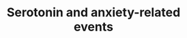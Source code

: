 ---
annotations:
- type: Pathway Ontology
  value: disease pathway
- type: Cell Type Ontology
  value: neuron
- type: Disease Ontology
  value: anxiety disorder
- type: Cell Type Ontology
  value: cerebral cortex neuron
- type: Pathway Ontology
  value: signaling pathway
authors:
- Yvesslenter
- MaintBot
- Lindarieswijk
- Mkutmon
- Khanspers
- Egonw
description: 'Stress and anxiety disorders are risk factors for depression and these
  behaviours are modulated by corticotropin releasing factor (CRFR1) and serotonin
  (5-HT2R) receptors. (Source: Berg et al "5-Hydroxytryptamine type 2A receptors regulate
  cyclic AMP accumulation in a neuronal cell line by protein kinase C-dependent and
  calcium/calmodulin-dependent mechanisms")'
last-edited: 2019-09-17
organisms:
- Mus musculus
redirect_from:
- /index.php/Pathway:WP2140
- /instance/WP2140
schema-jsonld:
- '@context': https://schema.org/
  '@id': https://wikipathways.github.io/pathways/WP2140.html
  '@type': Dataset
  creator:
    '@type': Organization
    name: WikiPathways
  description: 'Stress and anxiety disorders are risk factors for depression and these
    behaviours are modulated by corticotropin releasing factor (CRFR1) and serotonin
    (5-HT2R) receptors. (Source: Berg et al "5-Hydroxytryptamine type 2A receptors
    regulate cyclic AMP accumulation in a neuronal cell line by protein kinase C-dependent
    and calcium/calmodulin-dependent mechanisms")'
  keywords:
  - ''
  - Serotonin Receptor Htr1a
  - ketanserin
  - Plcd4
  - CRF_MOUSE
  - Serotonin
  - Arc
  - Ppp3ca
  - Grin2d
  - Nlgn1
  - Plek
  - C-Fos
  - Prkcb1
  - Serotonin Receptor Htr2c
  - Serotonin Receptor Htr2a
  - Crhr1
  license: CC0
  name: Serotonin and anxiety-related events
seo: CreativeWork
title: Serotonin and anxiety-related events
wpid: WP2140
---